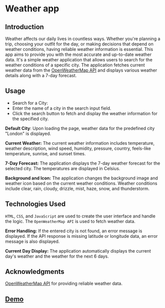 # Weather app

## Introduction
Weather affects our daily lives in countless ways. Whether you're planning a trip, choosing your outfit for the day, or making decisions that depend on weather conditions, having reliable weather information is essential. This app aims to provide you with the most accurate and up-to-date weather data.
It's a simple weather application that allows users to search for the weather conditions of a specific city. The application fetches current weather data from the [OpenWeatherMap API](https://openweathermap.org/api) and displays various weather details along with a 7-day forecast.

## Usage
- Search for a City:
- Enter the name of a city in the search input field.
- Click the search button to fetch and display the weather information for the specified city.

__Default City__: Upon loading the page, weather data for the predefined city "London" is displayed.


__Current Weather:__
The current weather information includes temperature, weather description, wind speed, humidity, pressure, country, feels-like temperature, sunrise, and sunset times.

__7-Day Forecast:__
The application displays the 7-day weather forecast for the selected city.
The temperatures are displayed in Celsius.

__Background and Icon:__
The application changes the background image and weather icon based on the current weather conditions.
Weather conditions include clear, rain, cloudy, drizzle, mist, haze, snow, and thunderstorm.

## Technologies Used
`HTML`, `CSS`, and `JavaScript` are used to create the user interface and handle the logic.
The `OpenWeatherMap API` is used to fetch weather data.

__Error Handling:__
If the entered city is not found, an error message is displayed.
If the API response is missing latitude or longitude data, an error message is also displayed.

__Current Day Display:__
The application automatically displays the current day's weather and the weather for the next 6 days.

## Acknowledgments
[OpenWeatherMap API](https://openweathermap.org/api) for providing reliable weather data.

## [Demo](https://bbm2910.github.io/Weather--app/)
